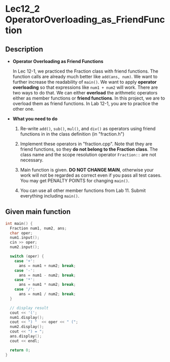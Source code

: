 # Lec12_2 OperatorOverloading_as_FriendFunction
## Description
- **Operator Overloading as Friend Functions**

  In Lec 12-1, we practiced the Fraction class with friend functions. The function calls are already much better like `add(ans, num)`. 
  We want to further increase the readability of `main()`. We want to apply **operator overloading** so that expressions like `num1 + num2` will work. 
  There are two ways to do that. We can either **overload** the arithmetic operators either as member functions or **friend functions**. 
  In this project, we are to overload them as friend functions. In Lab 12-1, you are to practice the other one.

- **What you need to do**

  1. Re-write `add()`, `sub()`, `mul()`, and `div()` as operators using friend functions in in the class definition (in "fraction.h")

  2. Implement these operators in "fraction.cpp". Note that they are friend functions, so they **do not belong to the Fraction class**. The class name and the scope resolution operator `Fraction::` are not necessary.

  3. Main function is given. **DO NOT CHANGE MAIN**, otherwise your work will not be regarded as correct even if you pass all test cases.  You may get PENALTY POINTS for changing `main()`.

  4. You can use all other member functions from Lab 11. Submit everything including `main()`.

## Given main function
```cpp
int main() {
  Fraction num1, num2, ans;
  char oper;
  num1.input();
  cin >> oper;
  num2.input();

  switch (oper) {
    case '+':
      ans = num1 + num2; break;
    case '-':
      ans = num1 - num2; break;
    case '*':
      ans = num1 * num2; break;
    case '/':
      ans = num1 / num2; break;
  }

  // display result
  cout << '(';
  num1.display();
  cout << ") "  << oper << " (";
  num2.display();
  cout << ") = ";
  ans.display();
  cout << endl;

  return 0;
}
```